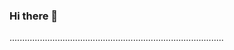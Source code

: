 ### Hi there 👋

.....................................................................................